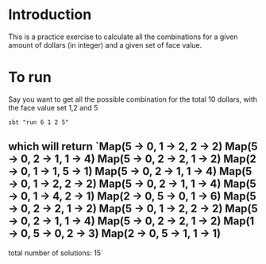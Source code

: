 # Introduction

This is a practice exercise to calculate all the combinations for a given amount of dollars (in integer) and a given set of face value.

# To run

Say you want to get all the possible combination for the total 10 dollars, with the face value set 1,2 and 5

`sbt "run 6 1 2 5"`

which will return
`Map(5 -> 0, 1 -> 2, 2 -> 2)
Map(5 -> 0, 2 -> 1, 1 -> 4)
Map(5 -> 0, 2 -> 2, 1 -> 2)
Map(2 -> 0, 1 -> 1, 5 -> 1)
Map(5 -> 0, 2 -> 1, 1 -> 4)
Map(5 -> 0, 1 -> 2, 2 -> 2)
Map(5 -> 0, 2 -> 1, 1 -> 4)
Map(5 -> 0, 1 -> 4, 2 -> 1)
Map(2 -> 0, 5 -> 0, 1 -> 6)
Map(5 -> 0, 2 -> 2, 1 -> 2)
Map(5 -> 0, 1 -> 2, 2 -> 2)
Map(5 -> 0, 2 -> 1, 1 -> 4)
Map(5 -> 0, 2 -> 2, 1 -> 2)
Map(1 -> 0, 5 -> 0, 2 -> 3)
Map(2 -> 0, 5 -> 1, 1 -> 1)
------------------------------
total number of solutions: 15`
